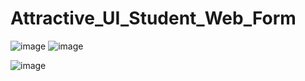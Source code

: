 # Attractive_UI_Student_Web_Form

![image](https://user-images.githubusercontent.com/114800813/221638422-9ae235ce-8b05-45e6-93f9-5b4a7e3e7c74.png)
![image](https://user-images.githubusercontent.com/114800813/221638487-9ddedec3-4895-40c0-a3fd-9119133a4b18.png)

![image](https://user-images.githubusercontent.com/114800813/222510488-3e01f954-2ff0-49c7-a5f7-cd1984992439.png)


